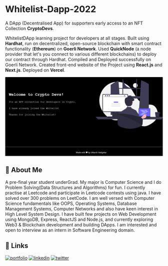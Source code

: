 # Whitelist-Dapp-2022 

A DApp (Decentralised App) for supporters early access to an NFT Collection **CryptoDevs**. 

WhitelistDApp learning project for developers at all stages. 
Built using **Hardhat**, run on decentralized, open-source blockchain with smart contract functionality (**Ethereum**) on **Goerli Network**. 
Used **QuickNode** (a node provider that let's you connect to various different blockchains) to deploy our contract through Hardhat. Compiled and Deployed successfully on Goerli Network. Created front-end website of the Project using **React.js** and **Next.js**. Deployed on **Vercel**. 

![](ss.png?raw=true "Whitelist-Dapp-2022")

## 🚀 About Me
A pre-final year student underGrad. My major is Computer Science and I do Problem Solving(Data Structures and Algorithms) for fun. I currently practise at Leetcode and participate in Leetcode contests using java. I have solved over 300 problems on LeetCode. I am well versed with Computer Science fundamentals like OOPS, Operating Systems, Database Management Systems, Computer Networks and also have keen interest in High Level System Design. I have built few projects on Web Development using MongoDB, Express, ReactJS and Node.js, and currently exploring Web3 & Blockchain development and building DApps. I am interested and open to interview as an intern in Software Engineering domain. 


## 🔗 Links
[![portfolio](https://img.shields.io/badge/my_portfolio-000?style=for-the-badge&logo=ko-fi&logoColor=white)](https://frosty-volhard-44eef0.netlify.app/)
[![linkedin](https://img.shields.io/badge/linkedin-0A66C2?style=for-the-badge&logo=linkedin&logoColor=white)](https://www.linkedin.com/in/utkarsh-hadgekar-9a0b411a5/)
[![twitter](https://img.shields.io/badge/twitter-1DA1F2?style=for-the-badge&logo=twitter&logoColor=white)](https://twitter.com/ft_utkarsh)

